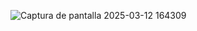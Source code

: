 ![Captura de pantalla 2025-03-12 164309](https://github.com/user-attachments/assets/f1df0b8a-b9b1-4ee9-83f6-55ecdae3229a)
